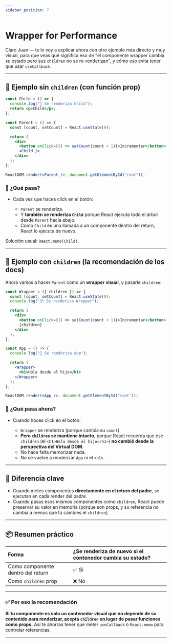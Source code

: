 ```yaml
---
sidebar_position: 7
---
```


# Wrapper for Performance

Claro Juan — te lo voy a explicar ahora con otro ejemplo más directo y muy visual, para que veas qué significa eso de "el componente wrapper cambia su estado pero sus `children` no se re-renderizan", y cómo eso evita tener que usar `useCallback`.

---

## 📖 Ejemplo sin `children` (con función prop)

```jsx
const Child = () => {
  console.log("👶 Se renderiza Child");
  return <p>Child</p>;
};

const Parent = () => {
  const [count, setCount] = React.useState(0);

  return (
    <div>
      <button onClick={() => setCount(count + 1)}>Incrementar</button>
      <Child />
    </div>
  );
};

ReactDOM.render(<Parent />, document.getElementById("root"));
```

### 📝 ¿Qué pasa?

* Cada vez que haces click en el botón:

  * `Parent` se renderiza.
  * Y **también se renderiza `Child`** porque React ejecuta todo el árbol desde `Parent` hacia abajo.
  * Como `Child` es una llamada a un componente dentro del return, React lo ejecuta de nuevo.

Solución usual: `React.memo(Child)`.

---

## 📖 Ejemplo con `children` (la recomendación de los docs)

Ahora vamos a hacer `Parent` como un **wrapper visual**, y pasarle `children`:

```jsx
const Wrapper = ({ children }) => {
  const [count, setCount] = React.useState(0);
  console.log("📦 Se renderiza Wrapper");

  return (
    <div>
      <button onClick={() => setCount(count + 1)}>Incrementar</button>
      {children}
    </div>
  );
};

const App = () => {
  console.log("📱 Se renderiza App");

  return (
    <Wrapper>
      <h1>Hola desde el hijo</h1>
    </Wrapper>
  );
};

ReactDOM.render(<App />, document.getElementById("root"));
```

### 📝 ¿Qué pasa ahora?

* Cuando haces click en el botón:

  * `Wrapper` se renderiza (porque cambia su `count`).
  * **Pero `children` se mantiene intacto**, porque React recuerda que ese `children` (el `<h1>Hola desde el hijo</h1>`) **no cambió desde la perspectiva del Virtual DOM**.
  * No hace falta memorizar nada.
  * No se vuelve a renderizar `App` ni el `<h1>`.

---

## 📌 Diferencia clave

* Cuando metes componentes **directamente en el return del padre**, se ejecutan en cada render del padre.
* Cuando pasas esos mismos componentes como `children`, React puede preservar su valor en memoria (porque son props, y su referencia no cambia a menos que tú cambies el `children`).

---

## 📦 Resumen práctico

| Forma                             | ¿Se renderiza de nuevo si el contenedor cambia su estado? |
| :-------------------------------- | :-------------------------------------------------------- |
| Como componente dentro del return | ✅ Sí                                                      |
| Como `children` prop              | ❌ No                                                      |

---

### ✅ Por eso la recomendación

**Si tu componente es solo un contenedor visual que no depende de su contenido para renderizar, acepta `children` en lugar de pasar funciones como props.**
Así te ahorras tener que meter `useCallback` o `React.memo` para controlar referencias.

---
